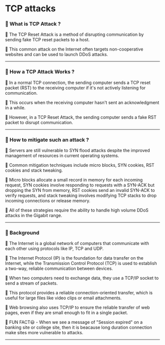 TCP attacks
===========

### 🔵 What is TCP Attack ?

📌 The TCP Reset Attack is a method of disrupting communication by sending fake TCP reset packets to a host.

📌 This common attack on the Internet often targets non-cooperative websites and can be used to launch DDoS attacks.

* * *

### 🔵 How a TCP Attack Works ?

📌 In a normal TCP connection, the sending computer sends a TCP reset packet (RST) to the receiving computer if it's not actively listening for communication.

📌 This occurs when the receiving computer hasn't sent an acknowledgment in a while. 

📌 However, in a TCP Reset Attack, the sending computer sends a fake RST packet to disrupt communication.
  

* * *

### 🔵 How to mitigate such an attack ?

📌 Servers are still vulnerable to SYN flood attacks despite the improved management of resources in current operating systems.

📌 Common mitigation techniques include micro blocks, SYN cookies, RST cookies and stack tweaking. 

📌 Micro blocks allocate a small record in memory for each incoming request, SYN cookies involve responding to requests with a SYN-ACK but dropping the SYN from memory, RST cookies send an invalid SYN-ACK to verify requests, and stack tweaking involves modifying TCP stacks to drop incoming connections or release memory. 

📌 All of these strategies require the ability to handle high volume DDoS attacks in the Gigabit range.

* * *

### 🔵 Background

📌 The Internet is a global network of computers that communicate with each other using protocols like IP, TCP and UDP. 

📌 The Internet Protocol (IP) is the foundation for data transfer on the Internet, while the Transmission Control Protocol (TCP) is used to establish a two-way, reliable communication between devices.

📌 When two computers need to exchange data, they use a TCP/IP socket to send a stream of packets.
 
📌 This protocol provides a reliable connection-oriented transfer, which is useful for large files like video clips or email attachments. 

📌 Web browsing also uses TCP/IP to ensure the reliable transfer of web pages, even if they are small enough to fit in a single packet.

📌 FUN FACT😃 - When we see a message of "Session expired" on a banking site or college site, then it is beacause long duration connection make sites more vulnerable to attacks. 

* * *
